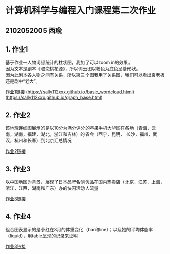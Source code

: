 # 计算机科学与编程入门课程第二次作业
## 2102052005 西瑜
## 1. 作业1
基于作业一人物词频统计的柱状图，我加了可以zoom in的效果。  
因为文本是剧本《暗恋桃花源》，所以词云图以粉色为底色呈菱形状。  
因为此剧本各人物之间有关系，所以第三个图我用了关系图，我们可以看出袁老板还是剧中“老大”。

[作业1链接](https://sally112xxx.github.io/bar_base.html) (https://sally112xxx.github.io/basic_wordcloud.html) (https://sally112xxx.github.io/graph_base.html) 
## 2. 作业2
该地理连线图展示的是以10分为满分评分的苹果手机大华区在各地（青海，云南，湖南，福建，湖北，浙江和吉林）的省会（西宁，昆明， 长沙，福州，武汉，杭州和长春）到北京汇总情况

[作业2链接](https://sally112xxx.github.io/geo_base.html)
## 3. 作业3
以中国地图为背景，展现了日本品牌名创优品在国内热卖店（北京，江苏，上海，浙江，江西，湖南和广东）办的快闪活动人流量

[作业3链接](https://sally112xxx.github.io/map_china_cities.html)
## 4. 作业4
组合图表显示的是小红在3月的体重变化（bar和line）；以及她的平均体脂率（liquid），用table呈现的记录来证明

[作业3链接](https://sally112xxx.github.io/page_draggable_layout.html)
